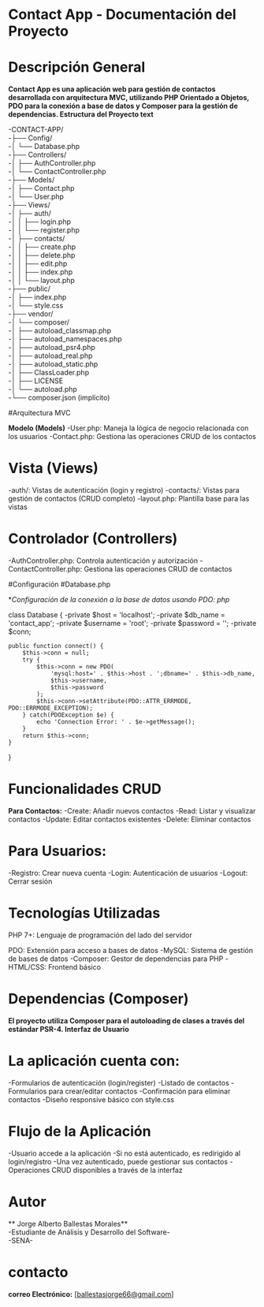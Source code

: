 # Contact App - Documentación del Proyecto
# Descripción General

**Contact App es una aplicación web para gestión de contactos desarrollada con arquitectura MVC, utilizando PHP Orientado a Objetos, PDO para la conexión a base de datos y Composer para la gestión de dependencias.
Estructura del Proyecto
text**

-CONTACT-APP/ <br>
-├── Config/ <br>
-│   └── Database.php <br>
-├── Controllers/ <br>
-│   ├── AuthController.php <br>
-│   └── ContactController.php <br>
-├── Models/ <br>
-│   ├── Contact.php <br>
-│   └── User.php <br>
-├── Views/ <br>
-│   ├── auth/ <br>
-│   │   ├── login.php <br>
-│   │   └── register.php <br>
-│   ├── contacts/ <br>
-│   │   ├── create.php <br>
-│   │   ├── delete.php <br>
-│   │   ├── edit.php <br>
-│   │   ├── index.php <br>
-│   │   └── layout.php <br>
-├── public/ <br>
-│   ├── index.php <br>
-│   └── style.css <br>
-├── vendor/ <br>
-│   └── composer/ <br>
-│       ├── autoload_classmap.php <br>
-│       ├── autoload_namespaces.php <br>
-│       ├── autoload_psr4.php <br>
-│       ├── autoload_real.php <br>
-│       ├── autoload_static.php <br>
-│       ├── ClassLoader.php <br>
-│       ├── LICENSE <br>
-│       └── autoload.php <br>
-└── composer.json (implícito) <br>

#Arquitectura MVC

**Modelo (Models)**
-User.php: Maneja la lógica de negocio relacionada con los usuarios
-Contact.php: Gestiona las operaciones CRUD de los contactos

# Vista (Views)
-auth/: Vistas de autenticación (login y registro)
-contacts/: Vistas para gestión de contactos (CRUD completo)
-layout.php: Plantilla base para las vistas

# Controlador (Controllers)
-AuthController.php: Controla autenticación y autorización
-ContactController.php: Gestiona las operaciones CRUD de contactos

#Configuración
#Database.php

**Configuración de la conexión a la base de datos usando PDO:
php*

class Database {
    -private $host = 'localhost';
    -private $db_name = 'contact_app';
    -private $username = 'root';
    -private $password = '';
    -private $conn;
    
    public function connect() {
        $this->conn = null;
        try {
            $this->conn = new PDO(
                'mysql:host=' . $this->host . ';dbname=' . $this->db_name,
                $this->username, 
                $this->password
            );
            $this->conn->setAttribute(PDO::ATTR_ERRMODE, PDO::ERRMODE_EXCEPTION);
        } catch(PDOException $e) {
            echo 'Connection Error: ' . $e->getMessage();
        }
        return $this->conn;
    }
}

# Funcionalidades CRUD
**Para Contactos:**
    -Create: Añadir nuevos contactos
    -Read: Listar y visualizar contactos
    -Update: Editar contactos existentes
    -Delete: Eliminar contactos

# Para Usuarios:
-Registro: Crear nueva cuenta
-Login: Autenticación de usuarios
-Logout: Cerrar sesión

# Tecnologías Utilizadas
PHP 7+: Lenguaje de programación del lado del servidor

PDO: Extensión para acceso a bases de datos
-MySQL: Sistema de gestión de bases de datos
-Composer: Gestor de dependencias para PHP
-HTML/CSS: Frontend básico

# Dependencias (Composer)

**El proyecto utiliza Composer para el autoloading de clases a través del estándar PSR-4.
Interfaz de Usuario**

 # La aplicación cuenta con:
-Formularios de autenticación (login/register)
-Listado de contactos
-Formularios para crear/editar contactos
-Confirmación para eliminar contactos
-Diseño responsive básico con style.css

# Flujo de la Aplicación
-Usuario accede a la aplicación
-Si no está autenticado, es redirigido al login/registro
-Una vez autenticado, puede gestionar sus contactos
-Operaciones CRUD disponibles a través de la interfaz

# Autor
** Jorge Alberto Ballestas Morales** <br>
-Estudiante de Análisis y Desarrollo del Software- <br>
-SENA-

# contacto
**correo Electrónico:**
[ballestasjorge66@gmail.com]
